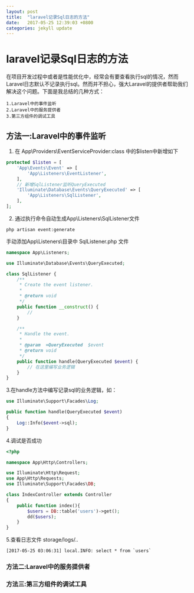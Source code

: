 ```yaml
---
layout: post
title:  "laravel记录Sql日志的方法"
date:   2017-05-25 12:39:03 +0800
categories: jekyll update
---
```


# laravel记录Sql日志的方法

在项目开发过程中或者是性能优化中，经常会有要查看执行sql的情况，然而Laravel日志默认不记录执行sql。然而并不担心，强大Laravel的提供者帮助我们解决这个问题。下面是我总结的几种方式：

    1.Laravel中的事件监听
    2.Laravel中的服务提供者
    3.第三方组件的调试工具


## 方法一:Laravel中的事件监听

1. 在 App\Providers\EventServiceProvider:class 中的$listen中新增如下

```php
protected $listen = [
    'App\Events\Event' => [
        'App\Listeners\EventListener',
    ],
    // 新增SqlListener监听QueryExecuted
    'Illuminate\Database\Events\QueryExecuted' => [
        'App\Listeners\SqlListener',
    ],
];
```

2. 通过执行命令自动生成App\Listeners\SqlListener文件

```
php artisan event:generate
```

手动添加App\Listeners\目录中 SqlListener.php 文件

```php
namespace App\Listeners;

use Illuminate\Database\Events\QueryExecuted;

class SqlListener {
    /**
     * Create the event listener.
     *
     * @return void
     */
    public function __construct() {
        //
    }

    /**
     * Handle the event.
     *
     * @param  =QueryExecuted  $event
     * @return void
     */
    public function handle(QueryExecuted $event) {
        // 在这里编写业务逻辑
    }
}
```

3.在handle方法中编写记录sql的业务逻辑，如：

```php
use Illuminate\Support\Facades\Log;

public function handle(QueryExecuted $event)
{
    Log::Info($event->sql);
}

```

4.调试是否成功

```php
<?php

namespace App\Http\Controllers;

use Illuminate\Http\Request;
use App\Http\Requests;
use Illuminate\Support\Facades\DB;

class IndexController extends Controller
{
    public function index(){
        $users = DB::table('users')->get();
        dd($users);
    }
}
```

5.查看日志文件 storage/logs/..

```log
[2017-05-25 03:06:31] local.INFO: select * from `users`
```

### 方法二:Laravel中的服务提供者


### 方法三:第三方组件的调试工具

